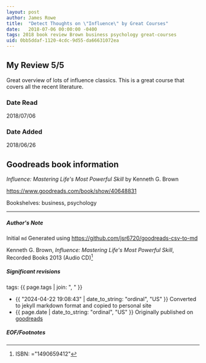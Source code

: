 ```yaml
---
layout: post
author: James Rowe
title:  "Detect Thoughts on \"Influence\" by Great Courses"
date:   2018-07-06 00:00:00 -0400
tags: 2018 book review Brown business psychology great-courses
uid: 0bb5ddaf-1120-4cdc-9d55-da66631072ea
---
```


<!-- highly dependent on how you personally use jekyll templates, and how you want this to show up -->
<!-- escape any jekyll keys with double brackets -->

## My Review 5/5

Great overview of lots of influence classics. This is a great course that covers all the recent literature. 

### Date Read
2018/07/06

### Date Added
2018/06/26

## Goodreads book information

*Influence: Mastering Life's Most Powerful Skill* by Kenneth G. Brown

https://www.goodreads.com/book/show/40648831

Bookshelves: business, psychology

---

##### Author's Note

Initial `md` Generated using https://github.com/jsr6720/goodreads-csv-to-md

Kenneth G. Brown, *Influence: Mastering Life's Most Powerful Skill*,  Recorded Books 2013 (Audio CD)[^1]

##### Significant revisions

tags: {{ page.tags | join: ", " }} <!-- todo move this somewhere -->

- {{ "2024-04-22 19:08:43" | date_to_string: "ordinal", "US" }} Converted to jekyll markdown format and copied to personal site
- {{ page.date | date_to_string: "ordinal", "US" }} Originally published on [goodreads](https://www.goodreads.com)

##### EOF/Footnotes

[^1]: ISBN: ="1490659412"
